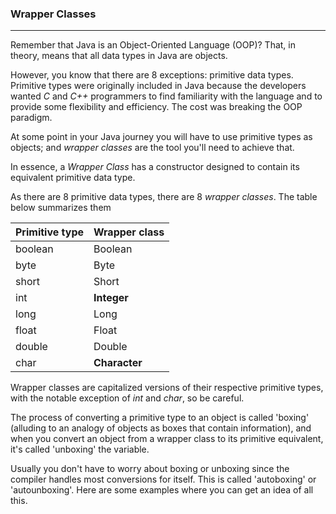 ### Wrapper Classes
***

Remember that Java is an Object-Oriented Language (OOP)?
That, in theory, means that all data types in Java are objects.

However, you know that there are 8 exceptions: primitive data types.
Primitive types were originally included in Java because
the developers wanted *C* and *C++* programmers to find 
familiarity with the language and to provide some flexibility
and efficiency. The cost was breaking the OOP paradigm.

At some point in your Java journey you will have to use
primitive types as objects; and *wrapper classes* are the 
tool you'll need to achieve that.

In essence, a *Wrapper Class* has a constructor designed to
contain its equivalent primitive data type.

As there are 8 primitive data types, there are 8 *wrapper classes*.
The table below summarizes them

| **Primitive type** | **Wrapper class** |
|--------------------|-------------------|
| boolean            | Boolean           |
| byte               | Byte              |
| short              | Short             |
| int                | **Integer**       |
| long               | Long              |
| float              | Float             |
| double             | Double            |
| char               | **Character**     |

Wrapper classes are capitalized versions of 
their respective primitive types, with the notable
exception of *int* and *char*, so be careful.

The process of converting a primitive type to 
an object is called 'boxing' (alluding to 
an analogy of objects as boxes that contain information),
and when you convert an object from a wrapper class
to its primitive equivalent, it's called 'unboxing' the variable.

Usually you don't have to worry about boxing or unboxing
since the compiler handles most conversions for itself. This
is called 'autoboxing' or 'autounboxing'. Here are
some examples where you can get an idea of all this.
